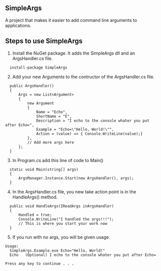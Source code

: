 ## SimpleArgs ##
A project that makes it easier to add command line arguments to applications.

## Steps to use SimpleArgs ##

1. Install the NuGet package. It adds the SimpleArgs dll and an ArgsHandler.cs file.

```
  install-package SimpleArgs
```

2. Add your new Arguments to the contructor of the ArgsHandler.cs file.

```
  public ArgsHandler()
  {
      Args = new List<Argument>
      {
          new Argument
          {
              Name = "Echo",
              ShortName = "E",
              Description = "I echo to the console whater you put after Echo=",
              Example = "Echo=\"Hello, World!\"",
              Action = (value) => { Console.WriteLine(value);}
          },
          // Add more args here
      };
  }
```

3. In Program.cs add this line of code to Main()

```
  static void Main(string[] args)
  {
      ArgsManager.Instance.Start(new ArgsHandler(), args);
  }
```

4. In the ArgsHandler.cs file, you new take action point is in the HandleArgs() method.

```
  public void HandleArgs(IReadArgs inArgsHandler)
  {
      Handled = true;
      Console.WriteLine("I handled the args!!!");
      // This is where you start your work now
  }
```

5. If you run with no args, you will be given usage.

```
Usage:
  SimpleArgs.Example.exe Echo="Hello, World!"
  Echo   (Optional) I echo to the console whater you put after Echo=

Press any key to continue . . .
```
